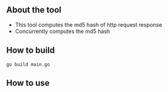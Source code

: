 ## About the tool
  * This tool computes the md5 hash of http request response
  * Concurrently computes the md5 hash

## How to build
  ```
  go build main.go
  ```

## How to use